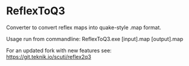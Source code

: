# ReflexToQ3
Converter to convert reflex maps into quake-style .map format.

Usage run from commandline: ReflexToQ3.exe [input].map [output].map

For an updated fork with new features see: https://git.teknik.io/scuti/reflex2q3